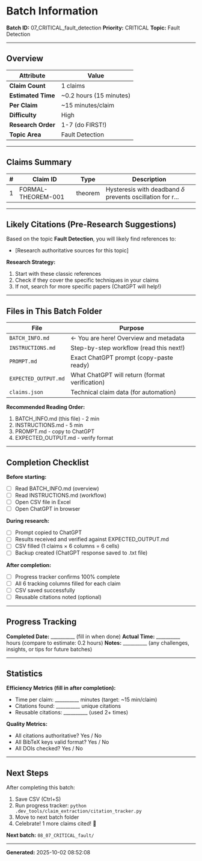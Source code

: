 # Batch Information

**Batch ID:** 07_CRITICAL_fault_detection
**Priority:** CRITICAL
**Topic:** Fault Detection

---

## Overview

| Attribute | Value |
|-----------|-------|
| **Claim Count** | 1 claims |
| **Estimated Time** | ~0.2 hours (15 minutes) |
| **Per Claim** | ~15 minutes/claim |
| **Difficulty** | High |
| **Research Order** | 1-7 (do FIRST!) |
| **Topic Area** | Fault Detection |

---

## Claims Summary

| # | Claim ID | Type | Description |
|---|----------|------|-------------|
| 1 | FORMAL-THEOREM-001 | theorem | Hysteresis with deadband $\delta$ prevents oscillation for r... |


---

## Likely Citations (Pre-Research Suggestions)

Based on the topic **Fault Detection**, you will likely find references to:

- [Research authoritative sources for this topic]


**Research Strategy:**
1. Start with these classic references
2. Check if they cover the specific techniques in your claims
3. If not, search for more specific papers (ChatGPT will help!)

---

## Files in This Batch Folder

| File | Purpose |
|------|---------|
| `BATCH_INFO.md` | ← You are here! Overview and metadata |
| `INSTRUCTIONS.md` | Step-by-step workflow (read this next!) |
| `PROMPT.md` | Exact ChatGPT prompt (copy-paste ready) |
| `EXPECTED_OUTPUT.md` | What ChatGPT will return (format verification) |
| `claims.json` | Technical claim data (for automation) |

**Recommended Reading Order:**
1. BATCH_INFO.md (this file) - 2 min
2. INSTRUCTIONS.md - 5 min
3. PROMPT.md - copy to ChatGPT
4. EXPECTED_OUTPUT.md - verify format

---

## Completion Checklist

**Before starting:**
- [ ] Read BATCH_INFO.md (overview)
- [ ] Read INSTRUCTIONS.md (workflow)
- [ ] Open CSV file in Excel
- [ ] Open ChatGPT in browser

**During research:**
- [ ] Prompt copied to ChatGPT
- [ ] Results received and verified against EXPECTED_OUTPUT.md
- [ ] CSV filled (1 claims × 6 columns = 6 cells)
- [ ] Backup created (ChatGPT response saved to .txt file)

**After completion:**
- [ ] Progress tracker confirms 100% complete
- [ ] All 6 tracking columns filled for each claim
- [ ] CSV saved successfully
- [ ] Reusable citations noted (optional)

---

## Progress Tracking

**Completed Date:** __________ (fill in when done)
**Actual Time:** __________ hours (compare to estimate: 0.2 hours)
**Notes:** __________ (any challenges, insights, or tips for future batches)

---

## Statistics

**Efficiency Metrics (fill in after completion):**
- Time per claim: __________ minutes (target: ~15 min/claim)
- Citations found: __________ unique citations
- Reusable citations: __________ (used 2+ times)

**Quality Metrics:**
- All citations authoritative? Yes / No
- All BibTeX keys valid format? Yes / No
- All DOIs checked? Yes / No

---

## Next Steps

After completing this batch:
1. Save CSV (Ctrl+S)
2. Run progress tracker: `python .dev_tools/claim_extraction/citation_tracker.py`
3. Move to next batch folder
4. Celebrate! 1 more claims cited! 🎉

**Next batch:** `08_07_CRITICAL_fault/`

---

**Generated:** 2025-10-02 08:52:08
